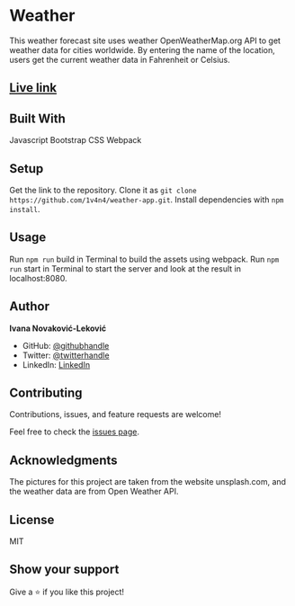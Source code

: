 # Weather
This weather forecast site uses weather OpenWeatherMap.org API to get weather data for cities worldwide. By entering the name of the location, users get the current weather data in Fahrenheit or Celsius.

## [Live link](https://1v4n4.github.io/weather-app/)

## Built With

  Javascript
  Bootstrap
  CSS
  Webpack

## Setup

  Get the link to the repository.
  Clone it as `git clone https://github.com/1v4n4/weather-app.git`.
  Install  dependencies with `npm install`.

## Usage

  Run `npm run` build in  Terminal to build the assets using webpack.
  Run `npm run` start in Terminal to start the server and look at the result in localhost:8080.

## Author
**Ivana Novaković-Leković**

- GitHub: [@githubhandle](https://github.com/1v4n4)
- Twitter: [@twitterhandle](https://twitter.com/codeIv1)
- LinkedIn: [LinkedIn](https://www.linkedin.com/in/1v4n4/)


## Contributing

Contributions, issues, and feature requests are welcome!

Feel free to check the [issues page](https://github.com/1v4n4/weather-app/issues).

## Acknowledgments
The pictures for this project are taken from the website unsplash.com, and the weather data are from Open Weather API.

## License
MIT

## Show your support

Give a ⭐️ if you like this project!



